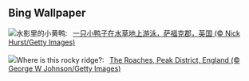 ## Bing Wallpaper
![](https://www.bing.com/th?id=OHR.LittleDuckling_ZH-CN2922471258_UHD.jpg&w=1000)水影里的小黄鸭:&nbsp;&ensp;[一只小鸭子在水草地上游泳，萨福克郡，英国 (© Nick Hurst/Getty Images)](https://www.bing.com/th?id=OHR.LittleDuckling_ZH-CN2922471258_UHD.jpg)
<br><br/>
![](https://www.bing.com/th?id=OHR.TheRoachesPeakDistrict_EN-US9733115206_UHD.jpg&w=1000)Where is this rocky ridge?:&nbsp;&ensp;[The Roaches, Peak District, England (© George W Johnson/Getty Images)](https://www.bing.com/th?id=OHR.TheRoachesPeakDistrict_EN-US9733115206_UHD.jpg)
<br><br/>
